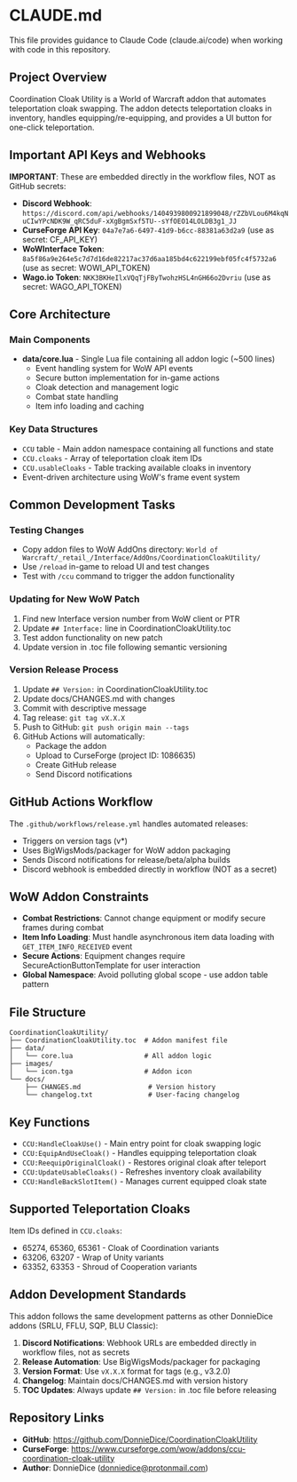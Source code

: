 # CLAUDE.md

This file provides guidance to Claude Code (claude.ai/code) when working with code in this repository.

## Project Overview

Coordination Cloak Utility is a World of Warcraft addon that automates teleportation cloak swapping. The addon detects teleportation cloaks in inventory, handles equipping/re-equipping, and provides a UI button for one-click teleportation.

## Important API Keys and Webhooks

**IMPORTANT**: These are embedded directly in the workflow files, NOT as GitHub secrets:

- **Discord Webhook**: `https://discord.com/api/webhooks/1404939800921899048/rZZbVLou6M4kqNuCIwYPcNDK9W_qRC5duF-xXgBgmSxf5TU--sYfOEO14LOLDB3g1_JJ`
- **CurseForge API Key**: `04a7e7a6-6497-41d9-b6cc-88381a63d2a9` (use as secret: CF_API_KEY)
- **WoWInterface Token**: `8a5f86a9e264e5c7d7d16de82217ac37d6aa185bd4c622199ebf05fc4f5732a6` (use as secret: WOWI_API_TOKEN)
- **Wago.io Token**: `NKK3BKHeIlxVQqTjFByTwohzHSL4nGH66o2Dvriu` (use as secret: WAGO_API_TOKEN)

## Core Architecture

### Main Components
- **data/core.lua** - Single Lua file containing all addon logic (~500 lines)
  - Event handling system for WoW API events
  - Secure button implementation for in-game actions
  - Cloak detection and management logic
  - Combat state handling
  - Item info loading and caching

### Key Data Structures
- `CCU` table - Main addon namespace containing all functions and state
- `CCU.cloaks` - Array of teleportation cloak item IDs
- `CCU.usableCloaks` - Table tracking available cloaks in inventory
- Event-driven architecture using WoW's frame event system

## Common Development Tasks

### Testing Changes
- Copy addon files to WoW AddOns directory: `World of Warcraft/_retail_/Interface/AddOns/CoordinationCloakUtility/`
- Use `/reload` in-game to reload UI and test changes
- Test with `/ccu` command to trigger the addon functionality

### Updating for New WoW Patch
1. Find new Interface version number from WoW client or PTR
2. Update `## Interface:` line in CoordinationCloakUtility.toc
3. Test addon functionality on new patch
4. Update version in .toc file following semantic versioning

### Version Release Process
1. Update `## Version:` in CoordinationCloakUtility.toc
2. Update docs/CHANGES.md with changes
3. Commit with descriptive message
4. Tag release: `git tag vX.X.X`
5. Push to GitHub: `git push origin main --tags`
6. GitHub Actions will automatically:
   - Package the addon
   - Upload to CurseForge (project ID: 1086635)
   - Create GitHub release
   - Send Discord notifications

## GitHub Actions Workflow

The `.github/workflows/release.yml` handles automated releases:
- Triggers on version tags (v*)
- Uses BigWigsMods/packager for WoW addon packaging
- Sends Discord notifications for release/beta/alpha builds
- Discord webhook is embedded directly in workflow (NOT as a secret)

## WoW Addon Constraints

- **Combat Restrictions**: Cannot change equipment or modify secure frames during combat
- **Item Info Loading**: Must handle asynchronous item data loading with `GET_ITEM_INFO_RECEIVED` event
- **Secure Actions**: Equipment changes require SecureActionButtonTemplate for user interaction
- **Global Namespace**: Avoid polluting global scope - use addon table pattern

## File Structure

```
CoordinationCloakUtility/
├── CoordinationCloakUtility.toc  # Addon manifest file
├── data/
│   └── core.lua                  # All addon logic
├── images/
│   └── icon.tga                  # Addon icon
└── docs/
    ├── CHANGES.md                 # Version history
    └── changelog.txt              # User-facing changelog
```

## Key Functions

- `CCU:HandleCloakUse()` - Main entry point for cloak swapping logic
- `CCU:EquipAndUseCloak()` - Handles equipping teleportation cloak
- `CCU:ReequipOriginalCloak()` - Restores original cloak after teleport
- `CCU:UpdateUsableCloaks()` - Refreshes inventory cloak availability
- `CCU:HandleBackSlotItem()` - Manages current equipped cloak state

## Supported Teleportation Cloaks

Item IDs defined in `CCU.cloaks`:
- 65274, 65360, 65361 - Cloak of Coordination variants
- 63206, 63207 - Wrap of Unity variants  
- 63352, 63353 - Shroud of Cooperation variants

## Addon Development Standards

This addon follows the same development patterns as other DonnieDice addons (SRLU, FFLU, SQP, BLU Classic):

1. **Discord Notifications**: Webhook URLs are embedded directly in workflow files, not as secrets
2. **Release Automation**: Use BigWigsMods/packager for packaging
3. **Version Format**: Use `vX.X.X` format for tags (e.g., v3.2.0)
4. **Changelog**: Maintain docs/CHANGES.md with version history
5. **TOC Updates**: Always update `## Version:` in .toc file before releasing

## Repository Links

- **GitHub**: https://github.com/DonnieDice/CoordinationCloakUtility
- **CurseForge**: https://www.curseforge.com/wow/addons/ccu-coordination-cloak-utility
- **Author**: DonnieDice (donniedice@protonmail.com)